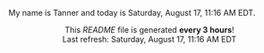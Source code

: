 My name is Tanner and today is Saturday, August 17, 11:16 AM EDT.

<p align="center">This <i>README</i> file is generated <b>every 3 hours</b>!</br>Last refresh: Saturday, August 17, 11:16 AM EDT<br /></p>
